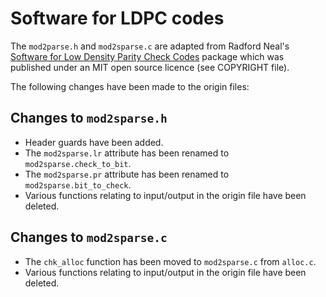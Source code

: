 # Software for LDPC codes

The `mod2parse.h` and `mod2sparse.c` are adapted from Radford Neal's [Software for Low Density Parity Check Codes](https://www.cs.toronto.edu/~radford/ftp/LDPC-2012-02-11/index.html) package which was published under an MIT open source licence (see COPYRIGHT file).

The following changes have been made to the origin files:

## Changes to `mod2sparse.h`
- Header guards have been added.
- The `mod2sparse.lr` attribute has been renamed to `mod2sparse.check_to_bit`.
- The `mod2sparse.pr` attribute has been renamed to `mod2sparse.bit_to_check`.
- Various functions relating to input/output in the origin file have been deleted.

## Changes to `mod2sparse.c`
- The `chk_alloc` function has been moved to `mod2sparse.c` from `alloc.c`.
- Various functions relating to input/output in the origin file have been deleted.
